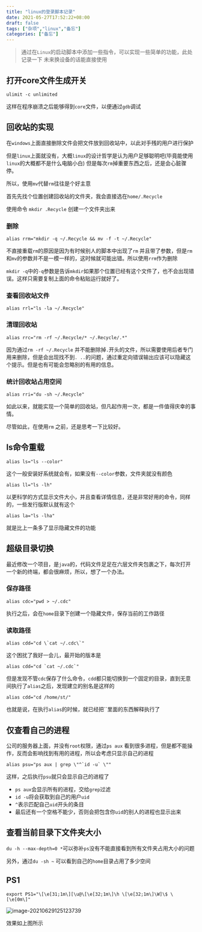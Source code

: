 ```yaml
---
title: "linux的登录脚本记录"
date: 2021-05-27T17:52:22+08:00
draft: false
tags: ["杂项","linux","备忘"]
categories: ["备忘"]
---
```





> 通过在`Linux`的启动脚本中添加一些指令，可以实现一些简单的功能，此处记录一下 未来换设备的话能直接使用



## 打开core文件生成开关

```Shell
ulimit -c unlimited
```

这样在程序崩溃之后能够得到`core`文件，以便通过`gdb`调试



## 回收站的实现

在`windows`上面直接删除文件会把文件放到回收站中，以此对手残的用户进行保护

但是`linux`上面就没有，大概`linux`的设计哲学是认为用户足够聪明吧(毕竟能使用`linux`的大概都不是什么电脑小白) 但是每次`rm`掉重要东西之后，还是会心脏骤停。

所以，使用`mv`代替`rm`往往是个好主意

首先先找个位置创建回收站的文件夹，我会直接选在`home/.Recycle` 

使用命令 `mkdir .Recycle` 创建一个文件夹出来

### 删除

```Shell
alias rrm="mkdir -q ~/.Recycle && mv -f -t ~/.Recycle"
```

不直接重载`rm`的原因是因为有时候别人的脚本中出现了`rm` 并且带了参数，但是`rm`和`mv`的参数并不是一模一样的，这时候就可能出错。所以使用`rrm`作为删除

`mkdir -q`中的`-q`参数是告诉`mkdir`如果那个位置已经有这个文件了，也不会出现错误。这样只需要复制上面的命令粘贴运行就好了。



### 查看回收站文件

```Shell
alias rrl="ls -la ~/.Recycle"
```



### 清理回收站

```Shell
alias rrc="rm -rf ~/.Recycle/* ~/.Recycle/.*"
```

因为通过`rm -rf ~/.Recycle` 并不能删除掉`.`开头的文件，所以需要使用后者专门用来删除，但是会出现找不到`. ..`的问题，通过重定向错误输出应该可以隐藏这个提示。但是也有可能会忽略别的有用的信息。

### 统计回收站占用空间

```shell
alias rri="du -sh ~/.Recycle"
```

如此以来，就能实现一个简单的回收站，但凡起作用一次，都是一件值得庆幸的事情。

尽管如此，在使用`rm` 之前，还是思考一下比较好。



## ls命令重载

```shell
alias ls="ls --color"
```

这个一般安装好系统就会有，如果没有`--color`参数，文件夹就没有颜色



```shell
alias ll="ls -lh"
```

以更科学的方式显示文件大小，并且查看详情信息，还是非常好用的命令，同样的，一些发行版默认就有这个



```shell
alias la="ls -lha"
```

就是比上一条多了显示隐藏文件的功能



## 超级目录切换

最近修改一个项目，是`java`的，代码文件足足在六层文件夹包裹之下，每次打开一个新的终端，都会很麻烦，所以，想了一个办法。

### 保存路径

```shell
alias cdc="pwd > ~/.cdc"
```

执行之后，会在`home`目录下创建一个隐藏文件，保存当前的工作路径 

### 读取路径

```shell
alias cdd="cd \`cat ~/.cdc\`"
```

这个困扰了我好一会儿，最开始的版本是 

```shell
alias cdd="cd `cat ~/.cdc`"
```

但是发现不管`cdc`保存了什么命令，`cdd`都只能切换到一个固定的目录，直到无意间执行了`alias`之后，发现建立的别名是这样的 

```shell
alias cdd="cd /home/st/"
```

也就是说，在执行`alias`的时候，就已经把``里面的东西解释执行了



## 仅查看自己的进程

公司的服务器上面，并没有`root`权限，通过`ps aux` 看到很多进程，但是都不能操作，反而会影响找到有用的进程，所以会考虑只显示自己的进程

```shell
alias psu="ps aux | grep \"^`id -u` \""
```

这样，之后执行`psu`就只会显示自己的进程了

+ `ps aux`会显示所有的进程，交给`grep`过滤
+ `id -u`将会获取到自己的用户`uid` 
+ `^`表示匹配自己`uid`开头的条目
+ 最后还有一个空格不能少，否则会把包含你`uid`的别人的进程也显示出来



## 查看当前目录下文件夹大小

`du -h --max-depth=0 *`可以弥补`ps`没有不能直接看到所有文件夹占用大小的问题

另外，通过`du -sh ~` 可以看到自己的`home`目录占用了多少空间



## PS1

```shell
export PS1="\[\e[31;1m\][\u@\[\e[32;1m\]\h \[\e[32;1m\]\W]\$ \[\e[0m\]"
```

![image-20210629125123739](https://qiniusave.xint.top/mdimage-20210629125123739.png)

效果如上图所示

